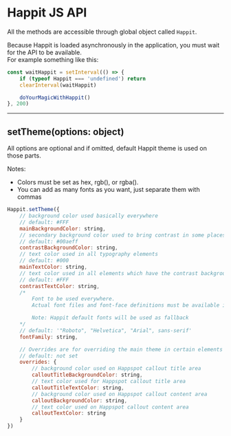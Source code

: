 # Happit JS API

All the methods are accessible through global object called `Happit`.

Because Happit is loaded asynchronously in the application, you must wait for the API to be available.  
For example something like this:

```javascript
const waitHappit = setInterval(() => {
    if (typeof Happit === 'undefined') return
    clearInterval(waitHappit)

    doYourMagicWithHappit()
}, 200)
```

---

## setTheme(options: object)

All options are optional and if omitted, default Happit theme is used on those parts.

Notes:

* Colors must be set as hex, rgb(), or rgba().
* You can add as many fonts as you want, just separate them with commas

```javascript
Happit.setTheme({
    // background color used basically everywhere
    // default: #FFF
    mainBackgroundColor: string,
    // secondary background color used to bring contrast in some places
    // default: #00aeff
    contrastBackgroundColor: string,
    // text color used in all typography elements
    // default: #000
    mainTextColor: string,
    // text color used in all elements which have the contrast background color
    // default: #FFF
    contrastTextColor: string,
    /*
        Font to be used everywhere.
        Actual font files and font-face definitions must be available in the application where Happit is used.

        Note: Happit default fonts will be used as fallback
    */
    // default: '"Roboto", "Helvetica", "Arial", sans-serif'
    fontFamily: string,

    // Overrides are for overriding the main theme in certain elements
    // default: not set
    overrides: {
        // background color used on Happspot callout title area
        calloutTitleBackgroundColor: string,
        // text color used for Happspot callout title area
        calloutTitleTextColor: string,
        // background color used on Happspot callout content area
        calloutBackgroundColor: string,
        // text color used on Happspot callout content area
        calloutTextColor: string
    }
})
```
